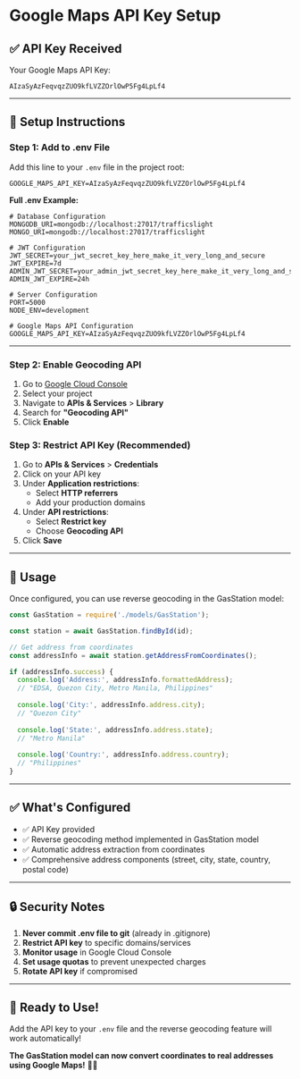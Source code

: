 # Google Maps API Key Setup

## ✅ **API Key Received**

Your Google Maps API Key:
```
AIzaSyAzFeqvqzZUO9kfLVZZOrlOwP5Fg4LpLf4
```

---

## 📝 **Setup Instructions**

### **Step 1: Add to .env File**

Add this line to your `.env` file in the project root:

```env
GOOGLE_MAPS_API_KEY=AIzaSyAzFeqvqzZUO9kfLVZZOrlOwP5Fg4LpLf4
```

**Full .env Example:**
```env
# Database Configuration
MONGODB_URI=mongodb://localhost:27017/trafficslight
MONGO_URI=mongodb://localhost:27017/trafficslight

# JWT Configuration
JWT_SECRET=your_jwt_secret_key_here_make_it_very_long_and_secure
JWT_EXPIRE=7d
ADMIN_JWT_SECRET=your_admin_jwt_secret_key_here_make_it_very_long_and_secure
ADMIN_JWT_EXPIRE=24h

# Server Configuration
PORT=5000
NODE_ENV=development

# Google Maps API Configuration
GOOGLE_MAPS_API_KEY=AIzaSyAzFeqvqzZUO9kfLVZZOrlOwP5Fg4LpLf4
```

---

### **Step 2: Enable Geocoding API**

1. Go to [Google Cloud Console](https://console.cloud.google.com/)
2. Select your project
3. Navigate to **APIs & Services** > **Library**
4. Search for **"Geocoding API"**
5. Click **Enable**

### **Step 3: Restrict API Key (Recommended)**

1. Go to **APIs & Services** > **Credentials**
2. Click on your API key
3. Under **Application restrictions**:
   - Select **HTTP referrers**
   - Add your production domains
4. Under **API restrictions**:
   - Select **Restrict key**
   - Choose **Geocoding API**
5. Click **Save**

---

## 🎯 **Usage**

Once configured, you can use reverse geocoding in the GasStation model:

```javascript
const GasStation = require('./models/GasStation');

const station = await GasStation.findById(id);

// Get address from coordinates
const addressInfo = await station.getAddressFromCoordinates();

if (addressInfo.success) {
  console.log('Address:', addressInfo.formattedAddress);
  // "EDSA, Quezon City, Metro Manila, Philippines"
  
  console.log('City:', addressInfo.address.city);
  // "Quezon City"
  
  console.log('State:', addressInfo.address.state);
  // "Metro Manila"
  
  console.log('Country:', addressInfo.address.country);
  // "Philippines"
}
```

---

## ✅ **What's Configured**

- ✅ API Key provided
- ✅ Reverse geocoding method implemented in GasStation model
- ✅ Automatic address extraction from coordinates
- ✅ Comprehensive address components (street, city, state, country, postal code)

---

## 🔒 **Security Notes**

1. **Never commit .env file to git** (already in .gitignore)
2. **Restrict API key** to specific domains/services
3. **Monitor usage** in Google Cloud Console
4. **Set usage quotas** to prevent unexpected charges
5. **Rotate API key** if compromised

---

## 🎉 **Ready to Use!**

Add the API key to your `.env` file and the reverse geocoding feature will work automatically!

**The GasStation model can now convert coordinates to real addresses using Google Maps!** 🚀✨
